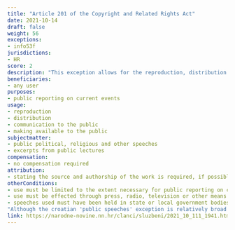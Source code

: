 ```yaml
---
title: "Article 201 of the Copyright and Related Rights Act"
date: 2021-10-14
draft: false
weight: 56
exceptions:
- info53f
jurisdictions:
- HR
score: 2
description: "This exception allows for the reproduction, distribution and communication to the public, including making available to the public, to the extent necessary for public reporting on current events, through press, radio, television or other means, of public political, religious and other speeches held in state or local government bodies, religious institutions or during state or religious ceremonies and excerpts from public lectures. The provision requires to state the source and authorship of the work, if this is possible considering the manner of use." 
beneficiaries:
- any user
purposes: 
- public reporting on current events
usage:
- reproduction
- distribution 
- communication to the public
- making available to the public
subjectmatter:
- public political, religious and other speeches
- excerpts from public lectures
compensation:
- no compensation required
attribution: 
- stating the source and authorship of the work is required, if possible considering the manner of use
otherConditions: 
- use must be limited to the extent necessary for public reporting on current events
- use must be effected through press, radio, television or other means
- speeches used must have been held in state or local government bodies, religious institutions or during state or religious ceremonies
"Although the croatian 'public speeches' exception is relatively broad in most of its elements, it contains the requirement for the use to be limited to the extent necessary for public reporting on current events, which is a traditional restriction for the 'reporting on current events' exception, thus limiting the scope of the provisions.<br /><br />Under Article 181 (1) of the law, exceptions and limitations apply to both works (which must be divulged) and other subject-matter, subject to related rights. Article 181 (2) contains the requirements of the 3-step test."
link: https://narodne-novine.nn.hr/clanci/sluzbeni/2021_10_111_1941.html?fbclid=IwAR0MqXwMhX8bMoETnGphIX3BGU0eq4_8s9B0rGMclSpPj52yxWFIEZlTR3c
---
```

